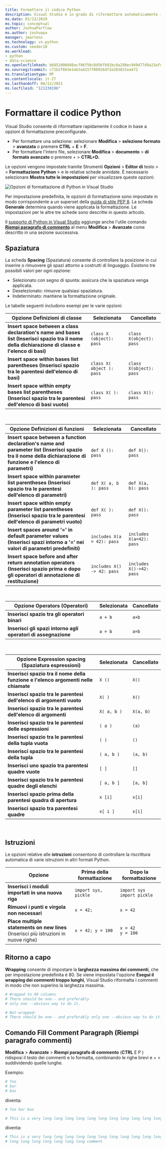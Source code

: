 ```yaml
---
title: Formattare il codice Python
description: Visual Studio è in grado di riformattare automaticamente il codice Python, inclusi spaziatura, istruzioni, ritorno a capo e commenti.
ms.date: 03/13/2019
ms.topic: conceptual
author: JoshuaPartlow
ms.author: joshuapa
manager: jmartens
ms.technology: vs-python
ms.custom: seodec18
ms.workload:
- python
- data-science
ms.openlocfilehash: b6852d06048acf86f50c8d56fb91bc8a298ec949d77d9a23afef5cc56adb68ae
ms.sourcegitcommit: c72b2f603e1eb3a4157f00926df2e263831ea472
ms.translationtype: MT
ms.contentlocale: it-IT
ms.lasthandoff: 08/12/2021
ms.locfileid: "121230196"
---
```

# <a name="format-python-code"></a>Formattare il codice Python

Visual Studio consente di riformattare rapidamente il codice in base a opzioni di formattazione preconfigurate.

- Per formattare una selezione: selezionare **Modifica**  >  **selezione formato**  >  **avanzata** o premere **CTRL** + **E**  >  **F**.
- Per formattare l'intero file, selezionare **Modifica**  >  **documento**  >  **di formato avanzato** o premere  +   >  **CTRL+D.**

Le opzioni vengono impostate tramite Strumenti **Opzioni**  >  **Editor di** testo  >    >  **Formattazione Python**  >   e le relative schede annidate. È necessario selezionare **Mostra tutte le impostazioni** per visualizzare queste opzioni:

![Opzioni di formattazione di Python in Visual Studio](media/options-editor-formatting.png)

Per impostazione predefinita, le opzioni di formattazione sono impostate in modo corrispondente a un superset della [guida di stile PEP 8](https://www.python.org/dev/peps/pep-0008/). La scheda **Generale** determina quando viene applicata la formattazione. Le impostazioni per le altre tre schede sono descritte in questo articolo.

Il [supporto di Python in Visual Studio](installing-python-support-in-visual-studio.md) aggiunge anche l'utile comando [**Riempi paragrafo di commento**](#fill-comment-paragraph-command) al menu **Modifica** > **Avanzate** come descritto in una sezione successiva.

## <a name="spacing"></a>Spaziatura

La scheda **Spacing** (Spaziatura) consente di controllare la posizione in cui inserire o rimuovere gli spazi attorno a costrutti di linguaggio. Esistono tre possibili valori per ogni opzione:

- Selezionato con segno di spunta: assicura che la spaziatura venga applicata.
- Deselezionato: rimuove qualsiasi spaziatura.
- Indeterminato: mantiene la formattazione originale.

Le tabelle seguenti includono esempi per le varie opzioni:

| Opzione Definizioni di classe | Selezionata | Cancellato |
| --- | --- | --- |
| **Insert space between a class declaration's name and bases list (Inserisci spazio tra il nome della dichiarazione di classe e l'elenco di basi)** | `class X (object): pass` | `class X(object): pass` |
| **Insert space within bases list parentheses (Inserisci spazio tra le parentesi dell'elenco di basi)** | `class X( object ): pass` | `class X(object): pass` |
| **Insert space within empty bases list parentheses (Inserisci spazio tra le parentesi dell'elenco di basi vuoto)** | `class X( ): pass` | `class X(): pass` |

<br/>

| Opzione Definizioni di funzioni | Selezionata | Cancellato |
| --- | --- | --- |
| **Insert space between a function declaration's name and parameter list (Inserisci spazio tra il nome della dichiarazione di funzione e l'elenco di parametri)** | `def X (): pass` | `def X(): pass` |
| **Insert space within parameter list parentheses (Inserisci spazio tra le parentesi dell'elenco di parametri)** | `def X( a, b ): pass` | `def X(a, b): pass` |
| **Insert space within empty parameter list parentheses (Inserisci spazio tra le parentesi dell'elenco di parametri vuoto)** | `def X( ): pass` | `def X(): pass` |
| **Insert spaces around '=' in default parameter values (Inserisci spazi intorno a '=' nei valori di parametri predefiniti)** | `includes X(a = 42): pass` | `includes X(a=42): pass` |
| **Insert space before and after return annotation operators (Inserisci spazio prima e dopo gli operatori di annotazione di restituzione)** | `includes X() -> 42: pass` | `includes X()->42: pass` |

<br/>

| Opzione Operators (Operatori) | Selezionata | Cancellato |
| --- | --- | --- |
| **Inserisci spazio tra gli operatori binari** | `a + b` | `a+b` |
| **Inserisci gli spazi intorno agli operatori di assegnazione** | `a = b` | `a=b` |

<br/>

| Opzione Expression spacing (Spaziatura espressioni) | Selezionata | Cancellato |
| --- | --- | --- |
| **Inserisci spazio tra il nome della funzione e l'elenco argomenti nelle chiamate** | `X ()` | `X()` |
| **Inserisci spazio tra le parentesi dell'elenco di argomenti vuoto** | `X( )` | `X()` |
| **Inserisci spazio tra le parentesi dell'elenco di argomenti** | `X( a, b )` | `X(a, b)` |
| **Inserisci spazio tra le parentesi delle espressioni** | `( a )` | `(a)` |
| **Inserisci spazio tra le parentesi della tupla vuota** | `( )` | `()` |
| **Inserisci spazio tra le parentesi della tupla** | `( a, b )` | `(a, b)` |
| **Inserisci uno spazio tra parentesi quadre vuote** | `[ ]` | `[]` |
| **Inserisci spazio tra le parentesi quadre degli elenchi** | `[ a, b ]` | `[a, b]` |
| **Inserisci spazio prima della parentesi quadra di apertura** | `x [i]` | `x[i]` |
| **Inserisci spazio tra parentesi quadre** | `x[ i ]` | `x[i]` |

<br/>

## <a name="statements"></a>Istruzioni

Le opzioni relative alle **istruzioni** consentono di controllare la riscrittura automatica di varie istruzioni in altri formati Python.

| Opzione | Prima della formattazione | Dopo la formattazione |
| --- | --- | --- |
| **Inserisci i moduli importati in una nuova riga** | `import sys, pickle` | `import sys`<br/>`import pickle` |
| **Rimuovi i punti e virgola non necessari** | `x = 42;` | `x = 42` |
| **Place multiple statements on new lines** (Inserisci più istruzioni in nuove righe) | `x = 42; y = 100` | `x = 42`<br/>`y = 100` |

## <a name="wrapping"></a>Ritorno a capo

**Wrapping** consente di impostare la **larghezza massima dei commenti**, che per impostazione predefinita è 80. Se viene impostata l'opzione **Esegui il wrapping dei commenti troppo lunghi**, Visual Studio riformatta i commenti in modo che non superino la larghezza massima.

```python
# Wrapped to 40 columns
# There should be one-- and preferably
# only one --obvious way to do it.
```

```python
# Not-wrapped:
# There should be one-- and preferably only one --obvious way to do it.
```

## <a name="fill-comment-paragraph-command"></a>Comando Fill Comment Paragraph (Riempi paragrafo commenti)

**Modifica**  >  **Avanzate**  >  **Riempi paragrafo di commento** (**CTRL** E P ) ridisposi il testo dei commenti e lo formatta, combinando le righe brevi e +   >  suddividendo quelle lunghe.

Esempio:

```python
# foo
# bar
# baz
```

diventa:

```python
# foo bar baz
```

```python
# This is a very long long long long long long long long long long long long long long long long long long long comment
```

diventa:

```python
# This is a very long long long long long long long long long long long long
# long long long long long long long comment
```
